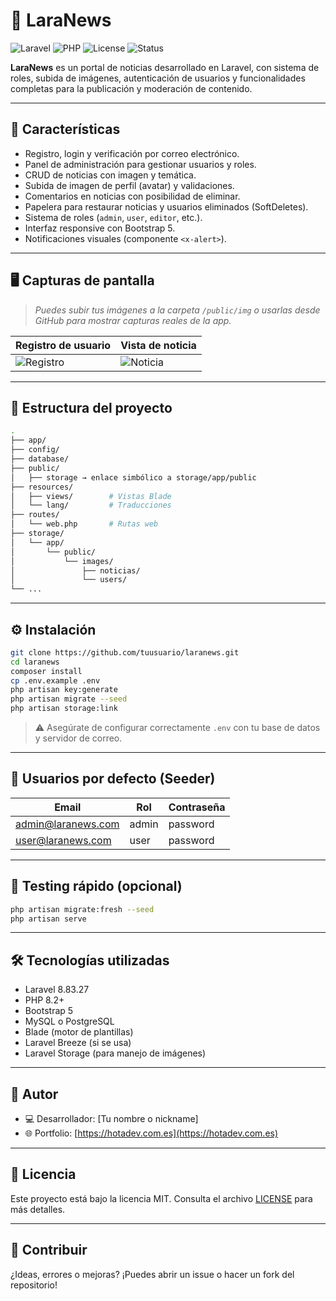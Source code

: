 # 📰 LaraNews

![Laravel](https://img.shields.io/badge/Laravel-8.83.27-red?style=flat&logo=laravel)
![PHP](https://img.shields.io/badge/PHP-^8.2-blue?style=flat&logo=php)
![License](https://img.shields.io/badge/license-MIT-lightgrey?style=flat)
![Status](https://img.shields.io/badge/status-en%20desarrollo-orange)

**LaraNews** es un portal de noticias desarrollado en Laravel, con sistema de roles, subida de imágenes, autenticación de usuarios y funcionalidades completas para la publicación y moderación de contenido.

---

## 🚀 Características

-   Registro, login y verificación por correo electrónico.
-   Panel de administración para gestionar usuarios y roles.
-   CRUD de noticias con imagen y temática.
-   Subida de imagen de perfil (avatar) y validaciones.
-   Comentarios en noticias con posibilidad de eliminar.
-   Papelera para restaurar noticias y usuarios eliminados (SoftDeletes).
-   Sistema de roles (`admin`, `user`, `editor`, etc.).
-   Interfaz responsive con Bootstrap 5.
-   Notificaciones visuales (componente `<x-alert>`).

---

## 🖥️ Capturas de pantalla

> _Puedes subir tus imágenes a la carpeta `/public/img` o usarlas desde GitHub para mostrar capturas reales de la app._

| Registro de usuario           | Vista de noticia         |
| ----------------------------- | ------------------------ |
| ![Registro](img/register.png) | ![Noticia](img/news.png) |

---

## 📂 Estructura del proyecto

```bash
.
├── app/
├── config/
├── database/
├── public/
│   ├── storage → enlace simbólico a storage/app/public
├── resources/
│   ├── views/        # Vistas Blade
│   └── lang/         # Traducciones
├── routes/
│   └── web.php       # Rutas web
├── storage/
│   └── app/
│       └── public/
│           └── images/
│               ├── noticias/
│               └── users/
└── ...
```

---

## ⚙️ Instalación

```bash
git clone https://github.com/tuusuario/laranews.git
cd laranews
composer install
cp .env.example .env
php artisan key:generate
php artisan migrate --seed
php artisan storage:link
```

> ⚠️ Asegúrate de configurar correctamente `.env` con tu base de datos y servidor de correo.

---

## 🔐 Usuarios por defecto (Seeder)

| Email              | Rol   | Contraseña |
| ------------------ | ----- | ---------- |
| admin@laranews.com | admin | password   |
| user@laranews.com  | user  | password   |

---

## 🧪 Testing rápido (opcional)

```bash
php artisan migrate:fresh --seed
php artisan serve
```

---

## 🛠️ Tecnologías utilizadas

-   Laravel 8.83.27
-   PHP 8.2+
-   Bootstrap 5
-   MySQL o PostgreSQL
-   Blade (motor de plantillas)
-   Laravel Breeze (si se usa)
-   Laravel Storage (para manejo de imágenes)

---

## 👤 Autor

-   💻 Desarrollador: [Tu nombre o nickname]
-   🌐 Portfolio: [https://hotadev.com.es](https://hotadev.com.es)

---

## 📄 Licencia

Este proyecto está bajo la licencia MIT. Consulta el archivo [LICENSE](LICENSE) para más detalles.

---

## 🌟 Contribuir

¿Ideas, errores o mejoras? ¡Puedes abrir un issue o hacer un fork del repositorio!
